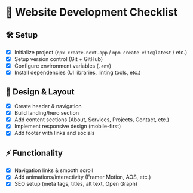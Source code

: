 # 📝 Website Development Checklist  

## 🛠️ Setup  
- [x] Initialize project (`npx create-next-app` / `npm create vite@latest` / etc.)  
- [x] Setup version control (Git + GitHub)  
- [x] Configure environment variables (`.env`)  
- [x] Install dependencies (UI libraries, linting tools, etc.)  

## 🎨 Design & Layout  
- [x] Create header & navigation  
- [x] Build landing/hero section  
- [x] Add content sections (About, Services, Projects, Contact, etc.)  
- [x] Implement responsive design (mobile-first)  
- [x] Add footer with links and socials  

## ⚡ Functionality  
- [x] Navigation links & smooth scroll  
- [x] Add animations/interactivity (Framer Motion, AOS, etc.)  
- [x] SEO setup (meta tags, titles, alt text, Open Graph)  
